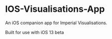 # IOS-Visualisations-App

An iOS companion app for Imperial Visualisations.

Built for use with iOS 13 beta
